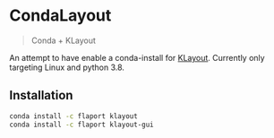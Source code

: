 # CondaLayout

> Conda + KLayout

An attempt to have enable a conda-install for [KLayout](https://klayout.de). Currently
only targeting Linux and python 3.8.

## Installation

```sh
conda install -c flaport klayout
conda install -c flaport klayout-gui
```
